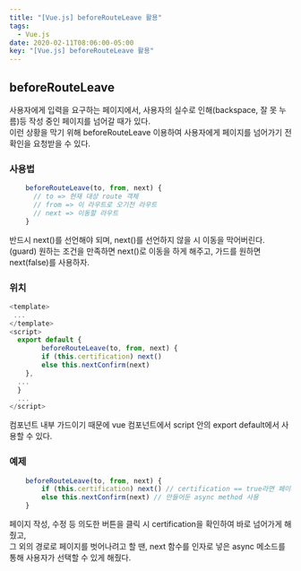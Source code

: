 ```yaml
---
title: "[Vue.js] beforeRouteLeave 활용"
tags:
  - Vue.js
date: 2020-02-11T08:06:00-05:00
key: "[Vue.js] beforeRouteLeave 활용"
---
```


## beforeRouteLeave

사용자에게 입력을 요구하는 페이지에서, 사용자의 실수로 인해(backspace, 잘 못 누름)등 작성 중인 페이지를 넘어갈 때가 있다.<br>
이런 상황을 막기 위해 beforeRouteLeave 이용하여 사용자에게 페이지를 넘어가기 전 확인을 요청받을 수 있다.

### 사용법

```javascript
    beforeRouteLeave(to, from, next) {
      // to => 현재 대상 route 객체
      // from => 이 라우트로 오기전 라우트
      // next => 이동할 라우트
    }
```

반드시 next()를 선언해야 되며, next()를 선언하지 않을 시 이동을 막어버린다.(guard)
원하는 조건을 만족하면 next()로 이동을 하게 해주고, 가드를 원하면 next(false)를 사용하자.

### 위치

```javascript
<template>
 ...
</template>
<script>
  export default {
        beforeRouteLeave(to, from, next) {
        if (this.certification) next()
        else this.nextConfirm(next)
    },
  ...
  }
  ...
</script>
```

컴포넌트 내부 가드이기 때문에 vue 컴포넌트에서 script 안의 export default에서 사용할 수 있다.

### 예제

```javascript
    beforeRouteLeave(to, from, next) {
        if (this.certification) next() // certification == true라면 페이지 이동 허용
        else this.nextConfirm(next) // 만들어둔 async method 사용
    }
```

페이지 작성, 수정 등 의도한 버튼을 클릭 시 certification을 확인하여 바로 넘어가게 해줬고,<br>
그 외의 경로로 페이지를 벗어나려고 할 땐, next 함수를 인자로 넣은 async 메소드를 통해 사용자가 선택할 수 있게 해줬다.
